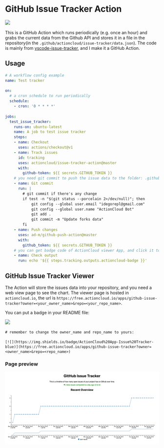 # GitHub Issue Tracker Action

![](https://github.com/actioncloud/issue-tracker-action/workflows/Test%20tracker/badge.svg)

This is a GitHub Action which runs periodically (e.g. once an hour) and grabs the current data from the Github API and stores it in a file in the repository(in the `.github/actioncloud/issue-tracker/data.json`). The code is mainly from [vscode-issue-tracker](https://github.com/lannonbr/vscode-issue-tracker), and I make it a GitHub Action.

## Usage

```yaml
# A workflow config example
name: Test tracker

on:
  # a cron schedule to run periodically
  schedule:
    - cron: '0 * * * *'

jobs:
  test_issue_tracker:
    runs-on: ubuntu-latest
    name: A job to test issue tracker
    steps:
    - name: Checkout
      uses: actions/checkout@v1
    - name: Track issues
      id: tracking
      uses: actioncloud/issue-tracker-action@master
      with:
        github-token: ${{ secrets.GITHUB_TOKEN }}
    # you need git commit to push the issue data to the folder: .github/actioncloud
    - name: Git commit
      run: |
        # git commit if there's any change
        if test -n "$(git status --porcelain 2>/dev/null)"; then
            git config --global user.email "idegorepl@gmail.com"
            git config --global user.name "ActionCloud Bot"
            git add .
            git commit -m "Update forks data"
        fi
    - name: Push changes
      uses: ad-m/github-push-action@master
      with:
        github_token: ${{ secrets.GITHUB_TOKEN }}
    # you can get badge code of ActionCloud viewer App, and click it to view your data
    - name: Check output
      run: echo '${{ steps.tracking.outputs.actioncloud-badge }}'
```

## GitHub Issue Tracker Viewer

The Action will store the issues data into your repository, and you need a web view page to see the chart. The viewer page is hosted in `actioncloud.io`, the url is `https://free.actioncloud.io/apps/github-issue-tracker?owner=<your_owner_name>&repo=<your_repo_name>`.

You can put a badge in your README file:

[![](https://img.shields.io/badge/ActionCloud%20App-Issue%20Tracker-blue)](https://free.actioncloud.io/apps/github-issue-tracker?owner=actioncloud&repo=issue-tracker-action)

```pre
# remember to change the owner_name and repo_name to yours:

[![](https://img.shields.io/badge/ActionCloud%20App-Issue%20Tracker-blue)](https://free.actioncloud.io/apps/github-issue-tracker?owner=<owner_name>&repo=<repo_name>)
```

### Page preview

![github issue tracker preview](https://raw.githubusercontent.com/actioncloud/actioncloud.github.io/master/apps/github-issue-tracker/images/issueTrackerPreview.png)
